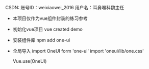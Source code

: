 CSDN:
账号ID：weixiaowei_2016
用户名：耳鼻喉科魏主任

- 本项目仅作为vue组件封装的练习参考

- 初始化vue项目
  vue created demo

- 安装组件库
  npm add one-ui

- 全局导入
  import OneUI form 'one-ui'
  import 'oneui/lib/one.css'

  Vue.use(OneUI)
